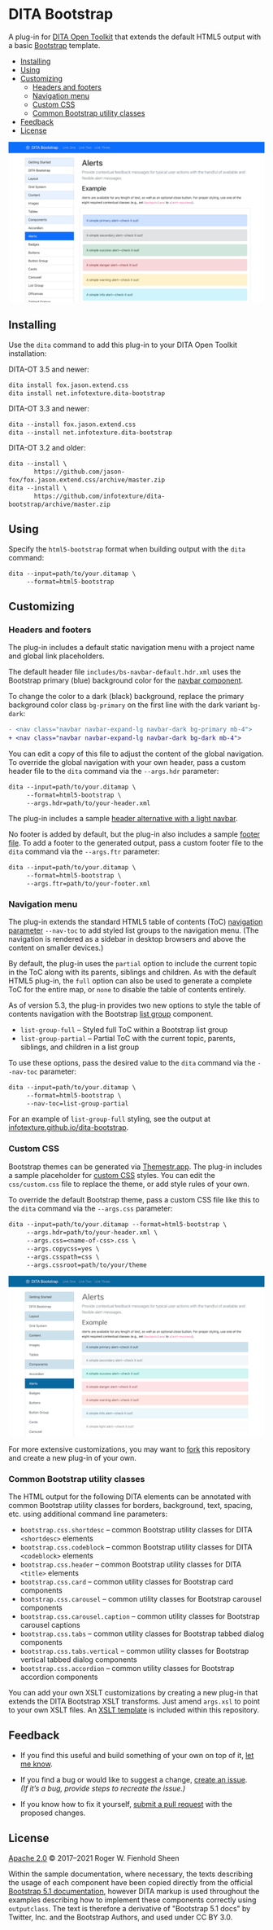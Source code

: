 # DITA Bootstrap

A plug-in for [DITA Open Toolkit][1] that extends the default HTML5 output with a basic [Bootstrap][2] template.

<!-- MarkdownTOC levels="2,3" -->

- [Installing](#installing)
- [Using](#using)
- [Customizing](#customizing)
  - [Headers and footers](#headers-and-footers)
  - [Navigation menu](#navigation-menu)
  - [Custom CSS](#custom-css)
  - [Common Bootstrap utility classes](#common-bootstrap-utility-classes)
- [Feedback](#feedback)
- [License](#license)

<!-- /MarkdownTOC -->

![Sample DITA Bootstrap output](images/default-bootstrap.png)

## Installing

Use the `dita` command to add this plug-in to your DITA Open Toolkit installation:

DITA-OT 3.5 and newer:

```console
dita install fox.jason.extend.css
dita install net.infotexture.dita-bootstrap
```

DITA-OT 3.3 and newer:

```console
dita --install fox.jason.extend.css
dita --install net.infotexture.dita-bootstrap
```

DITA-OT 3.2 and older:

```console
dita --install \
       https://github.com/jason-fox/fox.jason.extend.css/archive/master.zip
dita --install \
       https://github.com/infotexture/dita-bootstrap/archive/master.zip
```

## Using

Specify the `html5-bootstrap` format when building output with the `dita` command:

```console
dita --input=path/to/your.ditamap \
     --format=html5-bootstrap
```

## Customizing

### Headers and footers

The plug-in includes a default static navigation menu with a project name and global link placeholders.

The default header file `includes/bs-navbar-default.hdr.xml` uses the Bootstrap primary (blue) background color for the [navbar component][3].

To change the color to a dark (black) background, replace the primary background color class `bg-primary` on the first line with the dark variant `bg-dark`:

```diff
- <nav class="navbar navbar-expand-lg navbar-dark bg-primary mb-4">
+ <nav class="navbar navbar-expand-lg navbar-dark bg-dark mb-4">
```

You can edit a copy of this file to adjust the content of the global navigation. To override the global navigation with your own header, pass a custom header file to the `dita` command via the `--args.hdr` parameter:

```console
dita --input=path/to/your.ditamap \
     --format=html5-bootstrap \
     --args.hdr=path/to/your-header.xml
```

The plug-in includes a sample [header alternative with a light navbar][4].

No footer is added by default, but the plug-in also includes a sample [footer file][5]. To add a footer to the generated output, pass a custom footer file to the `dita` command via the `--args.ftr` parameter:

```console
dita --input=path/to/your.ditamap \
     --format=html5-bootstrap \
     --args.ftr=path/to/your-footer.xml
```

### Navigation menu

The plug-in extends the standard HTML5 table of contents (ToC) [navigation parameter][6] `--nav-toc` to add styled list groups to the navigation menu. (The navigation is rendered as a sidebar in desktop browsers and above the content on smaller devices.)

By default, the plug-in uses the `partial` option to include the current topic in the ToC along with its parents, siblings and children. As with the default HTML5 plug-in, the `full` option can also be used to generate a complete ToC for the entire map, or `none` to disable the table of contents entirely.

As of version 5.3, the plug-in provides two new options to style the table of contents navigation with the Bootstrap [list group][7] component.

- `list-group-full` – Styled full ToC within a Bootstrap list group
- `list-group-partial` – Partial ToC with the current topic, parents, siblings, and children in a list group

To use these options, pass the desired value to the `dita` command via the `--nav-toc` parameter:

```console
dita --input=path/to/your.ditamap \
     --format=html5-bootstrap \
     --nav-toc=list-group-partial
```

For an example of `list-group-full` styling, see the output at
[infotexture.github.io/dita-bootstrap][8].

### Custom CSS

Bootstrap themes can be generated via [Themestr.app][9]. The plug-in includes a sample placeholder for [custom CSS][10] styles. You can edit the `css/custom.css` file to replace the theme, or add style rules of your own.

To override the default Bootstrap theme, pass a custom CSS file like this to the `dita` command via the `--args.css` parameter:

```console
dita --input=path/to/your.ditamap --format=html5-bootstrap \
     --args.hdr=path/to/your-header.xml \
     --args.css=<name-of-css>.css \
     --args.copycss=yes \
     --args.csspath=css \
     --args.cssroot=path/to/your/theme
```

![Sample DITA Bootstrap output](images/custom-bootstrap.png)

For more extensive customizations, you may want to [fork][11] this repository and create a new plug-in of your own.

### Common Bootstrap utility classes

The HTML output for the following DITA elements can be annotated with common Bootstrap utility classes for borders, background, text, spacing, etc. using additional command line parameters:

- `bootstrap.css.shortdesc` – common Bootstrap utility classes for DITA `<shortdesc>` elements
- `bootstrap.css.codeblock` – common Bootstrap utility classes for DITA `<codeblock>` elements
- `bootstrap.css.header` – common Bootstrap utility classes for DITA `<title>` elements
- `bootstrap.css.card` – common utility classes for Bootstrap card components
- `bootstrap.css.carousel` – common utility classes for Bootstrap carousel components
- `bootstrap.css.carousel.caption` – common utility classes for Bootstrap carousel captions
- `bootstrap.css.tabs` – common utility classes for Bootstrap tabbed dialog components
- `bootstrap.css.tabs.vertical` – common utility classes for Bootstrap vertical tabbed dialog components
- `bootstrap.css.accordion` – common utility classes for Bootstrap accordion components

You can add your own XSLT customizations by creating a new plug-in that extends the DITA Bootstrap XSLT transforms. Just amend `args.xsl` to point to your own XSLT files. An [XSLT template][12] is included within this repository.

## Feedback

- If you find this useful and build something of your own on top of it, [let me know][13].

- If you find a bug or would like to suggest a change, [create an issue][14].  
  _(If it’s a bug, provide steps to recreate the issue.)_

- If you know how to fix it yourself, [submit a pull request][15] with the proposed changes.

## License

[Apache 2.0](LICENSE) © 2017–2021 Roger W. Fienhold Sheen

Within the sample documentation, where necessary, the texts describing the usage of each component have been copied directly from the official [Bootstrap 5.1 documentation][2], however
DITA markup is used throughout the examples describing how to implement these components correctly using `outputclass`. The text is therefore a derivative of "Bootstrap 5.1 docs" by
Twitter, Inc. and the Bootstrap Authors, and used under CC BY 3.0.

[1]: http://www.dita-ot.org
[2]: https://getbootstrap.com/docs/5.1
[3]: https://getbootstrap.com/docs/5.1/examples/navbars/
[4]: ./includes/bs-navbar-light.hdr.xml
[5]: ./includes/bs-footer-example.xml
[6]: https://www.dita-ot.org/dev/parameters/parameters-html5.html#html5__nav-toc
[7]: https://getbootstrap.com/docs/5.1/components/list-group/
[8]: https://infotexture.github.io/dita-bootstrap
[9]: https://themestr.app/theme
[10]: ./css/custom.css
[11]: https://help.github.com/articles/fork-a-repo/
[12]: ./xsl/html5-bootstrap-template.xsl
[13]: https://twitter.com/infotexture
[14]: https://github.com/infotexture/dita-bootstrap/issues/new
[15]: https://help.github.com/articles/using-pull-requests/
